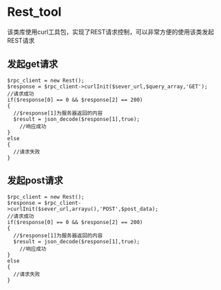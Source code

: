 Rest_tool
=========

该类库使用curl工具包，实现了REST请求控制，可以非常方便的使用该类发起REST请求

## 发起get请求

```
$rpc_client = new Rest();
$response = $rpc_client->curlInit($sever_url,$query_array,'GET');
//请求成功
if($response[0] == 0 && $response[2] == 200)
{
  //$response[1]为服务器返回的内容
  $result = json_decode($response[1],true);
	//响应成功
}
else
{
  //请求失败
}
```

## 发起post请求
```
$rpc_client = new Rest();
$response = $rpc_client->curlInit($sever_url,arrayu(),'POST',$post_data);
//请求成功
if($response[0] == 0 && $response[2] == 200)
{
  //$response[1]为服务器返回的内容
  $result = json_decode($response[1],true);
	//响应成功
}
else
{
  //请求失败
}
```
